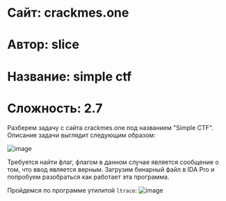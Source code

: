 # Сайт: crackmes.one
# Автор: slice 
# Название: simple ctf
# Сложность: 2.7

Разберем задачу с сайта crackmes.one под названием "Simple CTF".
Описание задачи выглядит следующим образом:

![image](https://github.com/user-attachments/assets/f3285b99-65ac-4a8d-887b-0d17d9182a22)

Требуется найти флаг, флагом в данном случае является сообщение о том, что ввод является верным.
Загрузим бинарный файл в IDA Pro и попробуем разобраться как работает эта программа.

Пройдемся по программе утилитой `ltrace`: 
![image](https://github.com/user-attachments/assets/0add7858-cea2-4c12-bf01-92d272f23852)

